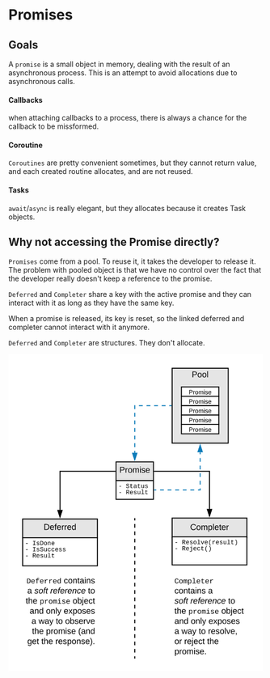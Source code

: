 # Promises

## Goals

A `promise` is a small object in memory, dealing with the result of an asynchronous process.
This is an attempt to avoid allocations due to asynchronous calls.

#### Callbacks
when attaching callbacks to a process, there is always a chance for the callback to be missformed.

#### Coroutine
`Coroutines` are pretty convenient sometimes, but they cannot return value, and each created routine allocates, and are not reused.

#### Tasks
`await`/`async` is really elegant, but they allocates because it creates Task objects.


## Why not accessing the Promise directly?

`Promises` come from a pool.
To reuse it, it takes the developer to release it.
The problem with pooled object is that we have no control over the fact that the developer really doesn't keep a reference to the promise.

`Deferred` and `Completer` share a key with the active promise and they can interact with it as long as they have the same key.

When a promise is released, its key is reset, so the linked deferred and completer cannot interact with it anymore.

`Deferred` and `Completer` are structures.
They don't allocate.

![](images/promise.svg)
